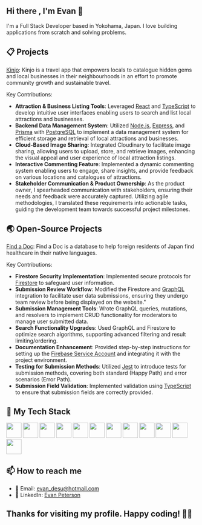 ## Hi there , I'm Evan 👋

I'm a Full Stack Developer based in Yokohama, Japan. I love building applications from scratch and solving problems.

## 📋 Projects

[Kinjo](https://github.com/orgs/Kinjo-team/repositories): Kinjo is a travel app that empowers locals to catalogue hidden gems and local businesses in their neighbourhoods in an effort to promote community growth and sustainable travel.

Key Contributions:
   * **Attraction & Business Listing Tools**: Leveraged [React](https://react.dev/) and [TypeScript](https://www.typescriptlang.org/) to develop intuitive user interfaces enabling users to search and list local attractions and businesses.
   * **Backend Data Management System**: Utilized [Node.js](https://nodejs.org/en), [Express](https://expressjs.com/), and [Prisma](https://www.prisma.io/) with [PostgreSQL](https://www.postgresql.org/) to implement a data management system for efficient storage and retrieval of local attractions and businesses.
   * **Cloud-Based Image Sharing**: Integrated Cloudinary to facilitate image sharing, allowing users to upload, store, and retrieve images, enhancing the visual appeal and user experience of local attraction listings.
   * **Interactive Commenting Feature**: Implemented a dynamic commenting system enabling users to engage, share insights, and provide feedback on various locations and catalogues of attractions.
   * **Stakeholder Communication & Product Ownership**: As the product owner, I spearheaded communication with stakeholders, ensuring their needs and feedback were accurately captured. Utilizing agile methodologies, I translated these requirements into actionable tasks, guiding the development team towards successful project milestones.


## 🌏 Open-Source Projects

[Find a Doc](https://github.com/ourjapanlife/findadoc-server): Find a Doc is a database to help foreign residents of Japan find healthcare in their native languages.

Key Contributions:
   * **Firestore Security Implementation**: Implemented secure protocols for [Firestore](https://firebase.google.com/docs/firestore) to safeguard user information.
   * **Submission Review Workflow**: Modified the Firestore and [GraphQL](https://graphql.org/) integration to facilitate user data submissions, ensuring they undergo team review before being displayed on the website."
   * **Submission Management Tools**: Wrote GraphQL queries, mutations, and resolvers to implement CRUD functionality for moderators to manage user submitted data.
   * **Search Functionality Upgrades**: Used GraphQL and Firestore to optimize search algorithms, supporting advanced filtering and result limiting/ordering.
   * **Documentation Enhancement**: Provided step-by-step instructions for setting up the [Firebase Service Account](https://firebase.google.com/support/guides/service-accounts) and integrating it with the project environment.
   * **Testing for Submission Methods**: Utilized [Jest](https://jestjs.io/) to introduce tests for submission methods, covering both standard (Happy Path) and error scenarios (Error Path).
   * **Submission Field Validation**: Implemented validation using [TypeScript](https://www.typescriptlang.org/) to ensure that submission fields are correctly provided.

## 🔧 My Tech Stack
<span>
<img src="https://upload.wikimedia.org/wikipedia/commons/4/4c/Typescript_logo_2020.svg" height=40/>
<img src="https://upload.wikimedia.org/wikipedia/commons/6/6a/JavaScript-logo.png" height=40/>
<img src="https://upload.wikimedia.org/wikipedia/commons/c/c3/Python-logo-notext.svg" height=40/>
<img src="https://upload.wikimedia.org/wikipedia/commons/thumb/2/29/Postgresql_elephant.svg/1280px-Postgresql_elephant.svg.png" height=40/>
<img src="https://upload.wikimedia.org/wikipedia/commons/a/a7/React-icon.svg" height=40/>
<img src="https://upload.wikimedia.org/wikipedia/commons/thumb/6/61/HTML5_logo_and_wordmark.svg/1280px-HTML5_logo_and_wordmark.svg.png" height=40/>
<img src="https://upload.wikimedia.org/wikipedia/commons/d/d5/CSS3_logo_and_wordmark.svg" height=40/>
<img src="https://upload.wikimedia.org/wikipedia/commons/d/d9/Node.js_logo.svg" height=40/>
<img src="https://cdn.worldvectorlogo.com/logos/prisma-3.svg" height=40/>
<img src="https://upload.wikimedia.org/wikipedia/commons/1/17/GraphQL_Logo.svg" height=40/>
<img src="https://cdn.icon-icons.com/icons2/2699/PNG/512/firebase_logo_icon_171157.png" height=40/>
<img src="https://cdn.freebiesupply.com/logos/large/2x/jest-logo-png-transparent.png" width=40/>
</span>

## 📫 How to reach me

- 📧 Email: [evan_desu@hotmail.com](mailto:evan_desu@hotmail.com)
- 👥 LinkedIn: [Evan Peterson](https://www.linkedin.com/in/evan-peterson-desu/)

## Thanks for visiting my profile. Happy coding! 👨‍💻
